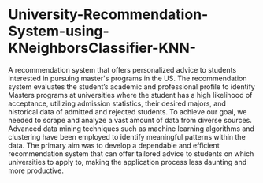 # University-Recommendation-System-using-KNeighborsClassifier-KNN-

A recommendation system that offers personalized advice to students interested in pursuing master's programs in the US. The recommendation system evaluates the student’s academic and professional profile to identify Masters programs at universities where the student has a high likelihood of acceptance, utilizing admission statistics, their desired majors, and historical data of admitted and rejected students. To achieve our goal, we needed to scrape and analyze a vast amount of data from diverse sources. Advanced data mining techniques such as machine learning algorithms and clustering have been employed to identify meaningful patterns within the data. The primary aim was to develop a dependable and efficient recommendation system that can offer tailored advice to students on which universities to apply to, making the application process less daunting and more productive.
